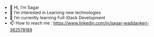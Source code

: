 - 👋 Hi, I’m Sagar
- 👀 I’m interested in Learning new technologies
- 🌱 I’m currently learning Full-Stack Development
- 📫 How to reach me : https://www.linkedin.com/in/sagar-waddankeri-362578189

<!---
Sagar06/Sagar06 is a ✨ special ✨ repository because its `README.md` (this file) appears on your GitHub profile.
You can click the Preview link to take a look at your changes.
--->
